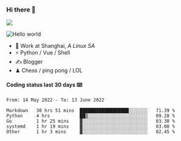 ### Hi there 👋
![](https://komarev.com/ghpvc/?username=Xuhandsome)


<img src="https://github-readme-stats.vercel.app/api?username=XuHandsome&show_icons=true&theme=merko" alt="Hello world">

<br/>

- 🍻  Work at Shanghai, _A Linux SA_
- ⚡  Python / Vue / Shell
- ✍️  Blogger
- ♟  Chess / ping pong / LOL

#### Coding status last 30 days ⌨️

<!--START_SECTION:waka-->

```text
From: 14 May 2022 - To: 13 June 2022

Markdown   30 hrs 51 mins  ██████████████████░░░░░░░   71.39 %
Python     4 hrs           ██▒░░░░░░░░░░░░░░░░░░░░░░   09.28 %
Go         1 hr 25 mins    ▓░░░░░░░░░░░░░░░░░░░░░░░░   03.30 %
systemd    1 hr 19 mins    ▓░░░░░░░░░░░░░░░░░░░░░░░░   03.08 %
Other      1 hr 3 mins     ▓░░░░░░░░░░░░░░░░░░░░░░░░   02.45 %
```

<!--END_SECTION:waka-->
